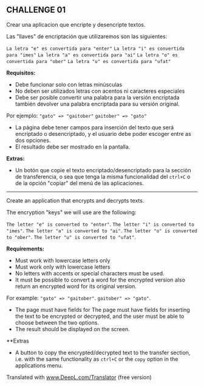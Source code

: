## CHALLENGE 01

Crear una aplicacion que encripte y desencripte textos.

Las "llaves" de encriptación que utilizaremos son las siguientes:

`La letra "e" es convertida para "enter"`
`La letra "i" es convertida para "imes"`
`La letra "a" es convertida para "ai"`
`La letra "o" es convertida para "ober"`
`La letra "u" es convertida para "ufat"`

**Requisitos:**

- Debe funcionar solo con letras minúsculas
- No deben ser utilizados letras con acentos ni caracteres especiales
- Debe ser posible convertir una palabra para la versión encriptada también devolver una palabra encriptada para su versión original.

Por ejemplo:
`"gato" => "gaitober"`
`gaitober" => "gato"`

- La página debe tener campos para
  inserción del texto que será encriptado o desencriptado, y el usuario debe poder escoger entre as dos opciones.
- El resultado debe ser mostrado en la pantalla.

**Extras:**

- Un botón que copie el texto encriptado/desencriptado para la sección de transferencia, o sea que tenga la misma funcionalidad del `ctrl+C` o de la opción "copiar" del menú de las aplicaciones.

---

Create an application that encrypts and decrypts texts.

The encryption "keys" we will use are the following:

`The letter "e" is converted to "enter"`.
`The letter "i" is converted to "imes"`.
`The letter "a" is converted to "ai"`.
`The letter "o" is converted to "ober"`.
`The letter "u" is converted to "ufat"`.

**Requirements:**

- Must work with lowercase letters only
- Must work only with lowercase letters
- No letters with accents or special characters must be used.
- It must be possible to convert a word for the encrypted version also return an encrypted word for its original version.

For example:
`"gato" => "gaitober"`.
`gaitober" => "gato"`.

- The page must have fields for
  The page must have fields for inserting the text to be encrypted or decrypted, and the user must be able to choose between the two options.
- The result should be displayed on the screen.

\*\*Extras

- A button to copy the encrypted/decrypted text to the transfer section, i.e. with the same functionality as `ctrl+C` or the `copy` option in the applications menu.

Translated with www.DeepL.com/Translator (free version)
